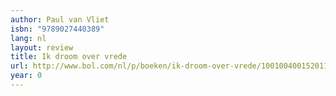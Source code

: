 ```yaml
---
author: Paul van Vliet
isbn: "9789027440389"
lang: nl
layout: review
title: Ik droom over vrede
url: http://www.bol.com/nl/p/boeken/ik-droom-over-vrede/1001004001520111/index.html
year: 0
---
```

